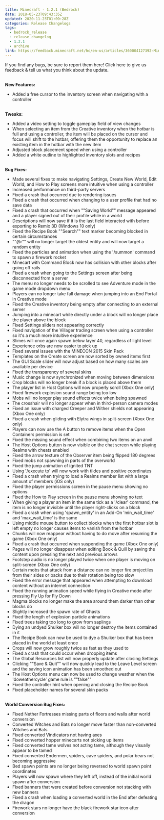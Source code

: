 ```yaml
---
title: Minecraft - 1.2.1 (Bedrock)
date: 2018-05-23T09:43:35Z
updated: 2020-11-23T01:09:28Z
categories: Release Changelogs
tags:
  - bedrock_release
  - release_changelog
  - 1.2.1
  - archive
link: https://feedback.minecraft.net/hc/en-us/articles/360004127392-Minecraft-1-2-1-Bedrock-
---
```


If you find any bugs, be sure to report them here! Click here to give us feedback & tell us what you think about the update.

\
**New Features:**

-   Added a free cursor to the inventory screen when navigating with a controller

\
**Tweaks:**

-   Added a video setting to toggle gameplay field of view changes
-   When selecting an item from the Creative inventory when the hotbar is full and using a controller, the item will be placed on the cursor and focus will shift to the hotbar, offering them the opportunity to replace an existing item in the hotbar with the new item
-   Adjusted block placement speed when using a controller
-   Added a white outline to highlighted inventory slots and recipes

\
**Bug Fixes:**

-   Made several fixes to make navigating Settings, Create New World, Edit World, and How to Play screens more intuitive when using a controller
-   Increased performance on third-party servers
-   Fixed a crash that occurred due to rendering issues
-   Fixed a crash that occurred when changing to a user profile that had no save data
-   Fixed a crash that occurred when \"\"Saving World\"\" message appeared and a player signed out of their profile while in a world
-   Descriptions will now save if it is the last field interacted with before exporting to Remix 3D (Windows 10 only)
-   Fixed the Recipe Book \"\"Search\"\" text marker becoming blocked in certain circumstances
-   \"\"@r\"\" will no longer target the oldest entity and will now target a random entity
-   Fixed the particles and animation when using the \'/summon\' command to spawn a firework rocket
-   Minecart with Command Block now has collision with other blocks after going off rails
-   Fixed a crash when going to the Settings screen after being disconnected from a server
-   The menu no longer needs to be scrolled to see Adventure mode in the game mode dropdown menu
-   Players can no longer take fall damage when jumping into an End Portal in Creative mode
-   Fixed the Creative inventory being empty after connecting to an external server
-   Jumping into a minecart while directly under a block will no longer place the player above the block
-   Fixed Settings sliders not appearing correctly
-   Fixed navigation of the Villager trading screen when using a controller so it\'s a much more intuitive experience
-   Slimes will once again spawn below layer 40, regardless of light level
-   Experience orbs are now easier to pick up
-   Fixed several issues with the MINECON 2015 Skin Pack
-   Templates on the Create screen are now sorted by owned items first
-   The GUI Scale slider will now adjust based on how many scales are available per device
-   Fixed the transparency of several skins
-   Music change is now synchronized when moving between dimensions
-   Crop blocks will no longer break if a block is placed above them
-   The player list in Host Options will now properly scroll (Xbox One only)
-   Fixed firework explosion sound range being too low
-   Mobs will no longer play sound effects twice when being spawned
-   The crosshair will no longer appear when in third-person camera modes
-   Fixed an issue with charged Creeper and Wither shields not appearing (Xbox One only)
-   Fixed a crash when gliding with Elytra wings in split-screen (Xbox One only)
-   Players can now use the A button to remove items when the Open Containers permission is set
-   Fixed the missing sound effect when combining two items on an anvil
-   The Host Options button is now visible on the chat screen while playing Realms with cheats enabled
-   Fixed the arrow texture of the Observer item being flipped 180 degrees
-   Fixed mobs not spawning in parts of the overworld
-   Fixed the jump animation of ignited TNT
-   Using \'/execute tp\' will now work with tildes and positive coordinates
-   Fixed a crash when trying to load a Realms member list with a large amount of members (iOS only)
-   Fixed the player permissions screen in the pause menu showing no options
-   Fixed the How to Play screen in the pause menu showing no text
-   When giving a player an item in the same tick as a \'/clear\' command, the item is no longer invisible until the player right-clicks on a block
-   Fixed a crash when using \'spawn_entity\' in an Add-On \'min_wait_time\' and \'max_wait_time\' is the same
-   Using middle mouse button to collect blocks when the first hotbar slot is left empty no longer causes items to vanish from the hotbar
-   Chunks will now reappear without having to do move after resuming the game (Xbox One only)
-   Fixed a crash that occurred when suspending the game (Xbox One only)
-   Pages will no longer disappear when editing Book & Quill by saving the content upon pressing the next and previous arrows
-   Footstep audio is no longer played twice when one player is moving on split-screen (Xbox One only)
-   Certain mobs that attack from a distance can no longer fire projectiles from their sides or backs due to their rotation being too slow
-   Fixed the error message that appeared when attempting to download content without an internet connection
-   Fixed the running animation speed while flying in Creative mode after pressing Fly Up for Fly Down
-   Magma blocks no longer make the area around them darker than other blocks do
-   Slightly increased the spawn rate of Ghasts
-   Fixed the length of explosion particle animations
-   Fixed trees taking too long to grow from saplings
-   Dying an undyed Shulker box will no longer destroy the items contained in it
-   The Recipe Book can now be used to dye a Shulker box that has been placed in the world at least once
-   Crops will now grow roughly twice as fast as they used to
-   Fixed a crash that could occur when dropping items
-   The Global Resources list will now properly update after closing Settings
-   Clicking \"\"Save & Quit\"\" will now quickly lead to the Leave Level screen and the saving icon animation has been smoothed out
-   The Host Options menu can now be used to change weather when the \'doweathercycle\' game rule is \"\"false\"\"
-   Fixed the controller hint when opening and closing the Recipe Book
-   Fixed placeholder names for several skin packs

\
**World Conversion Bug Fixes:**

-   Fixed Nether Fortresses missing parts of floors and walls after world conversion
-   Converted Witches and Bats no longer move faster than non-converted Witches and Bats
-   Fixed converted Vindicators not having axes
-   Fixed converted hopper minecarts not picking up items
-   Fixed converted tame wolves not acting tame, although they visually appear to be tamed
-   Fixed converted Endermen, spiders, cave spiders, and polar bears not becoming aggressive
-   Bed spawn points are no longer being reversed to world spawn point coordinates
-   Players will now spawn where they left off, instead of the initial world spawn after conversion
-   Fixed banners that were created before conversion not stacking with new banners
-   Fixed a crash when loading a converted world in the End after defeating the dragon
-   Firework stars no longer have the black firework star icon after conversion

<div>

 

</div>
